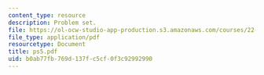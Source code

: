 ```yaml
---
content_type: resource
description: Problem set.
file: https://ol-ocw-studio-app-production.s3.amazonaws.com/courses/22-812j-managing-nuclear-technology-spring-2004/b0ab77fb769d137fc5cf0f3c92992990_ps5.pdf
file_type: application/pdf
resourcetype: Document
title: ps5.pdf
uid: b0ab77fb-769d-137f-c5cf-0f3c92992990
---
```

